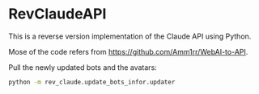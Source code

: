 # RevClaudeAPI
This is a reverse version implementation of the Claude API using Python.


Mose of the code refers from https://github.com/Amm1rr/WebAI-to-API.


Pull the newly updated bots and the avatars:
```bash 
python -m rev_claude.update_bots_infor.updater
```